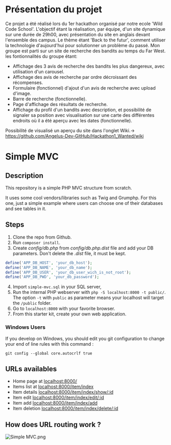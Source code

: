 # Présentation du projet
Ce projet a été réalisé lors du 1er hackathon organisé par notre ecole 'Wild Code School'. L'objectif étant la réalisation, par équipe, d'un site dynamique sur une durée de 29h00, avec présentation du site en anglais devant l'ensemble des campus. Le thème étant 'Back to the futur', comment utiliser la technologie d'aujourd'hui pour solutionner un problème du passé.
Mon groupe est parti sur un site de recherche des bandits au temps du Far West. les fontionnalités du groupe étant:
  * Affichage des 3 avis de recherche des bandits les plus dangereux, avec utilisation d'un carousel.
  * Affichage des avis de recherche par ordre décroissant des récompenses.
  * Formulaire (fonctionnel) d'ajout d'un avis de recherche avec upload d'image.
  * Barre de recherche (fonctionnelle).
  * Page d'affichage des résultats de recherche.
  * Affichage du profil d'un bandits avec description, et possibilité de signaler sa position avec visualisation sur une carte des différentes endroits où il a été aperçu avec les dates (fonctionnelle).

Possibilité de visualisé un aperçu du site dans l'onglet Wiki.-> https://github.com/Angelus-Dev-GitHub/Hackathon1_Wanted/wiki






# Simple MVC

## Description

This repository is a simple PHP MVC structure from scratch.

It uses some cool vendors/libraries such as Twig and Grumphp.
For this one, just a simple example where users can choose one of their databases and see tables in it.

## Steps

1. Clone the repo from Github.
2. Run `composer install`.
3. Create *config/db.php* from *config/db.php.dist* file and add your DB parameters. Don't delete the *.dist* file, it must be kept.
```php
define('APP_DB_HOST', 'your_db_host');
define('APP_DB_NAME', 'your_db_name');
define('APP_DB_USER', 'your_db_user_wich_is_not_root');
define('APP_DB_PWD', 'your_db_password');
```
4. Import `simple-mvc.sql` in your SQL server,
5. Run the internal PHP webserver with `php -S localhost:8000 -t public/`. The option `-t` with `public` as parameter means your localhost will target the `/public` folder.
6. Go to `localhost:8000` with your favorite browser.
7. From this starter kit, create your own web application.

### Windows Users

If you develop on Windows, you should edit you git configuration to change your end of line rules with this command :

`git config --global core.autocrlf true`

## URLs availables

* Home page at [localhost:8000/](localhost:8000/)
* Items list at [localhost:8000/item/index](localhost:8000/item/index)
* Item details [localhost:8000/item/index/show/:id](localhost:8000/item/show/2)
* Item edit [localhost:8000/item/index/edit/:id](localhost:8000/item/edit/2)
* Item add [localhost:8000/item/index/add](localhost:8000/item/add)
* Item deletion [localhost:8000/item/index/delete/:id](localhost:8000/item/delete/2)

## How does URL routing work ?

![Simple MVC.png](https://raw.githubusercontent.com/WildCodeSchool/simple-mvc/master/Simple%20-%20MVC.png)
